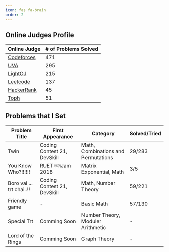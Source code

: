 ```yaml
---
icon: fas fa-brain
order: 2
---
```

## <i class="fa-solid fa-laptop-code"></i> Online Judges Profile

| Online Judge                                                   | # of Problems Solved |
| :------------------------------------------------------------- | :------------------- |
| [Codeforces](https://codeforces.com/profile/Mirror)            | 471                  |
| [UVA](https://uhunt.onlinejudge.org/id/549708)                 | 295                  |
| [LightOJ](https://lightoj.com/user/akazad-cse13)               | 215                  |
| [Leetcode](https://leetcode.com/u/akazad13/)                   | 137                  |
| [HackerRank](https://www.hackerrank.com/profile/akazad_ruet13) | 45                   |
| [Toph](https://toph.co/u/akazad.ruet13)                        | 51                   |

## <i class="fa-solid fa-cubes"></i> Problems that I Set

| Problem Title             | First Appearance            | Category                            | Solved/Tried |
| ------------------------- | --------------------------- | ----------------------------------- | ------------ |
| Twin                      | Coding Contest 21, DevSkill | Math, Combinations and Permutations | 29/283       |
| You Know Who?!!!!!!       | RUET জ্ঞানJam 2018            | Matrix Exponential, Math            | 3/5          |
| Boro vai ... trt chai..!! | Coding Contest 21, DevSkill | Math, Number Theory                 | 59/221       |
| Friendly game             | -                           | Basic Math                          | 57/130       |
| Special Trt               | Comming Soon                | Number Theory, Moduler Arithmetic   | -            |
| Lord of the Rings         | Comming Soon                | Graph Theory                        | -            |